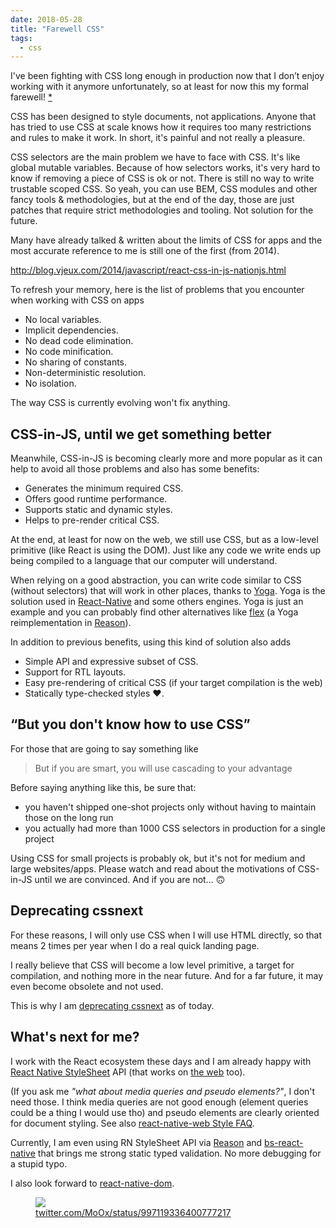 ```yaml
---
date: 2018-05-28
title: "Farewell CSS"
tags:
  - css
---
```


I've been fighting with CSS long enough in production now that I don’t enjoy
working with it anymore unfortunately, so at least for now this my formal
farewell! [\*](https://medium.com/@tjholowaychuk/farewell-node-js-4ba9e7f3e52b)

CSS has been designed to style documents, not applications. Anyone that has
tried to use CSS at scale knows how it requires too many restrictions and rules
to make it work. In short, it's painful and not really a pleasure.

CSS selectors are the main problem we have to face with CSS. It's like global
mutable variables. Because of how selectors works, it's very hard to know if
removing a piece of CSS is ok or not. There is still no way to write trustable
scoped CSS. So yeah, you can use BEM, CSS modules and other fancy tools &
methodologies, but at the end of the day, those are just patches that require
strict methodologies and tooling. Not solution for the future.

Many have already talked & written about the limits of CSS for apps and the most
accurate reference to me is still one of the first (from 2014).

http://blog.vjeux.com/2014/javascript/react-css-in-js-nationjs.html

To refresh your memory, here is the list of problems that you encounter when
working with CSS on apps

* No local variables.
* Implicit dependencies.
* No dead code elimination.
* No code minification.
* No sharing of constants.
* Non-deterministic resolution.
* No isolation.

The way CSS is currently evolving won't fix anything.

## CSS-in-JS, until we get something better

Meanwhile, CSS-in-JS is becoming clearly more and more popular as it can help to
avoid all those problems and also has some benefits:

* Generates the minimum required CSS.
* Offers good runtime performance.
* Supports static and dynamic styles.
* Helps to pre-render critical CSS.

At the end, at least for now on the web, we still use CSS, but as a low-level
primitive (like React is using the DOM). Just like any code we write ends up
being compiled to a language that our computer will understand.

When relying on a good abstraction, you can write code similar to CSS (without
selectors) that will work in other places, thanks to
[Yoga](http://yogalayout.com). Yoga is the solution used in
[React-Native](http://facebook.github.io/react-native/) and some others engines.
Yoga is just an example and you can probably find other alternatives like
[flex](https://github.com/jordwalke/flex) (a Yoga reimplementation in
[Reason](https://reasonml.github.io/)).

In addition to previous benefits, using this kind of solution also adds

* Simple API and expressive subset of CSS.
* Support for RTL layouts.
* Easy pre-rendering of critical CSS (if your target compilation is the web)
* Statically type-checked styles ♥️.

## “But you don't know how to use CSS”

For those that are going to say something like

> But if you are smart, you will use cascading to your advantage

Before saying anything like this, be sure that:

* you haven't shipped one-shot projects only without having to maintain those on
  the long run
* you actually had more than 1000 CSS selectors in production for a single
  project

Using CSS for small projects is probably ok, but it's not for medium and large
websites/apps. Please watch and read about the motivations of CSS-in-JS until we
are convinced. And if you are not... 🙃

## Deprecating cssnext

For these reasons, I will only use CSS when I will use HTML directly, so that
means 2 times per year when I do a real quick landing page.

I really believe that CSS will become a low level primitive, a target for
compilation, and nothing more in the near future. And for a far future, it may
even become obsolete and not used.

This is why I am [deprecating cssnext](../deprecating-cssnext/) as of today.

## What's next for me?

I work with the React ecosystem these days and I am already happy with
[React Native StyleSheet](http://facebook.github.io/react-native/docs/stylesheet.html)
API (that works on [the web](https://github.com/necolas/react-native-web) too).

(If you ask me _"what about media queries and pseudo elements?"_, I don't need
those. I think media queries are not good enough (element queries could be a
thing I would use tho) and pseudo elements are clearly oriented for document
styling. See also
[react-native-web Style FAQ](https://github.com/necolas/react-native-web/blob/master/website/guides/style.md#faqs).

Currently, I am even using RN StyleSheet API via
[Reason](https://reasonml.github.io/) and
[bs-react-native](https://github.com/reasonml-community/bs-react-native) that
brings me strong static typed validation. No more debugging for a stupid typo.

I also look forward to
[react-native-dom](https://github.com/vincentriemer/react-native-dom).

<figure class="flex-media--unknown">
  <img src="/media/yoga-in-webassembly.jpg" />
  <figcaption><a href="https://twitter.com/MoOx/status/997119336400777217">twitter.com/MoOx/status/997119336400777217</a></figcaption>
</figure>
